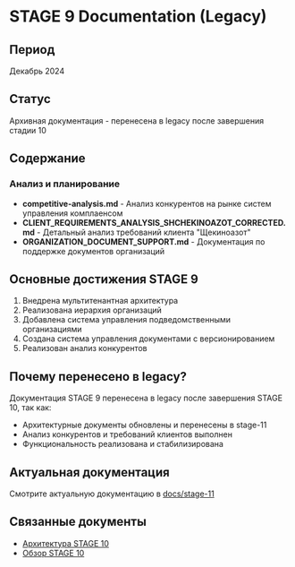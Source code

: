 # STAGE 9 Documentation (Legacy)

## Период
Декабрь 2024

## Статус
Архивная документация - перенесена в legacy после завершения стадии 10

## Содержание

### Анализ и планирование
- **competitive-analysis.md** - Анализ конкурентов на рынке систем управления комплаенсом
- **CLIENT_REQUIREMENTS_ANALYSIS_SHCHEKINOAZOT_CORRECTED.md** - Детальный анализ требований клиента "Щекиноазот"
- **ORGANIZATION_DOCUMENT_SUPPORT.md** - Документация по поддержке документов организаций

## Основные достижения STAGE 9

1. Внедрена мультитенантная архитектура
2. Реализована иерархия организаций
3. Добавлена система управления подведомственными организациями
4. Создана система управления документами с версионированием
5. Реализован анализ конкурентов

## Почему перенесено в legacy?

Документация STAGE 9 перенесена в legacy после завершения STAGE 10, так как:
- Архитектурные документы обновлены и перенесены в stage-11
- Анализ конкурентов и требований клиентов выполнен
- Функциональность реализована и стабилизирована

## Актуальная документация

Смотрите актуальную документацию в [docs/stage-11](../../stage-11/README.md)

## Связанные документы

- [Архитектура STAGE 10](../stage-10/README.md)
- [Обзор STAGE 10](../stage-10/README.md)
